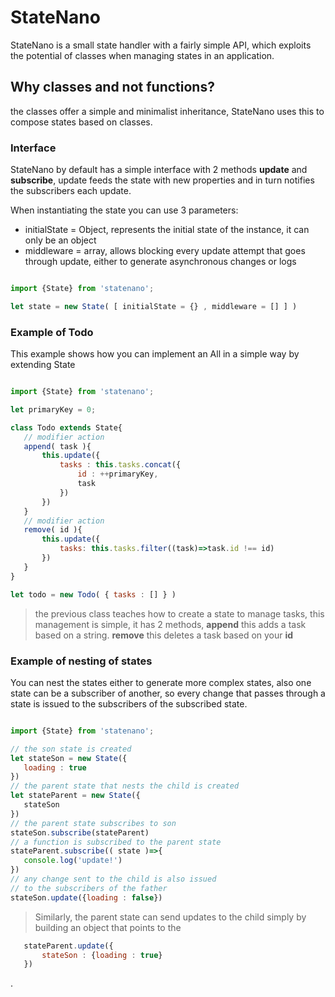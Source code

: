 # StateNano

StateNano is a small state handler with a fairly simple API, which exploits the potential of classes when managing states in an application.

## Why classes and not functions?

the classes offer a simple and minimalist inheritance, StateNano uses this to compose states based on classes.

### Interface

StateNano by default has a simple interface with 2 methods **update** and **subscribe**, update feeds the state with new properties and in turn notifies the subscribers each update.

When instantiating the state you can use 3 parameters:

- initialState = Object, represents the initial state of the instance, it can only be an object
- middleware   = array, allows blocking every update attempt that goes through update, either to generate asynchronous changes or logs

```javascript

import {State} from 'statenano';

let state = new State( [ initialState = {} , middleware = [] ] )

```

### Example of Todo

This example shows how you can implement an All in a simple way by extending State

```javascript

import {State} from 'statenano';

let primaryKey = 0;

class Todo extends State{
   // modifier action
   append( task ){
       this.update({
           tasks : this.tasks.concat({
               id : ++primaryKey,
               task
           })
       })
   }
   // modifier action
   remove( id ){
       this.update({
           tasks: this.tasks.filter((task)=>task.id !== id)
       })
   }
}

let todo = new Todo( { tasks : [] } )

```

> the previous class teaches how to create a state to manage tasks, this management is simple, it has 2 methods, **append** this adds a task based on a string. **remove** this deletes a task based on your **id**

### Example of nesting of states

You can nest the states either to generate more complex states, also one state can be a subscriber of another, so every change that passes through a state is issued to the subscribers of the subscribed state.

```javascript

import {State} from 'statenano';

// the son state is created
let stateSon = new State({
   loading : true
})
// the parent state that nests the child is created
let stateParent = new State({
   stateSon
})
// the parent state subscribes to son
stateSon.subscribe(stateParent)
// a function is subscribed to the parent state
stateParent.subscribe(( state )=>{
   console.log('update!')
})
// any change sent to the child is also issued
// to the subscribers of the father
stateSon.update({loading : false})

```

> Similarly, the parent state can send updates to the child simply by building an object that points to the

```javascript
   stateParent.update({
       stateSon : {loading : true}
   })
```

.